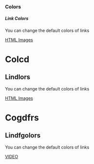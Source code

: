 

<h3>Colors</h3>

<h5>Link Colors</h5>


<p>You can change the default colors of links</p>

<a href="html_images.asp" target="_blank">HTML Images</a> 


<h1>Colcd</h1>

<h2>Lindlors</h2>


<p>You can change the default colors of links</p>

<a href="html_images.asp" target="_blank">HTML Images</a> 

<h1>Cogdfrs</h1>

<h2>Lindfgolors</h2>


<p>You can change the default colors of links</p>

<a href="https://www.youtube.com/watch?v=JvAxsWvqtbk" target="_blank">VIDEO</a> 


